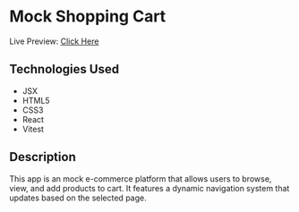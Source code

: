 # Mock Shopping Cart
Live Preview: [Click Here](https://mock-shopping-cart-eight.vercel.app/)

## Technologies Used

* JSX
* HTML5
* CSS3
* React
* Vitest

## Description
This app is an mock e-commerce platform that allows users to browse, view, and add products to cart. It features a dynamic navigation system that updates based on the selected page.
